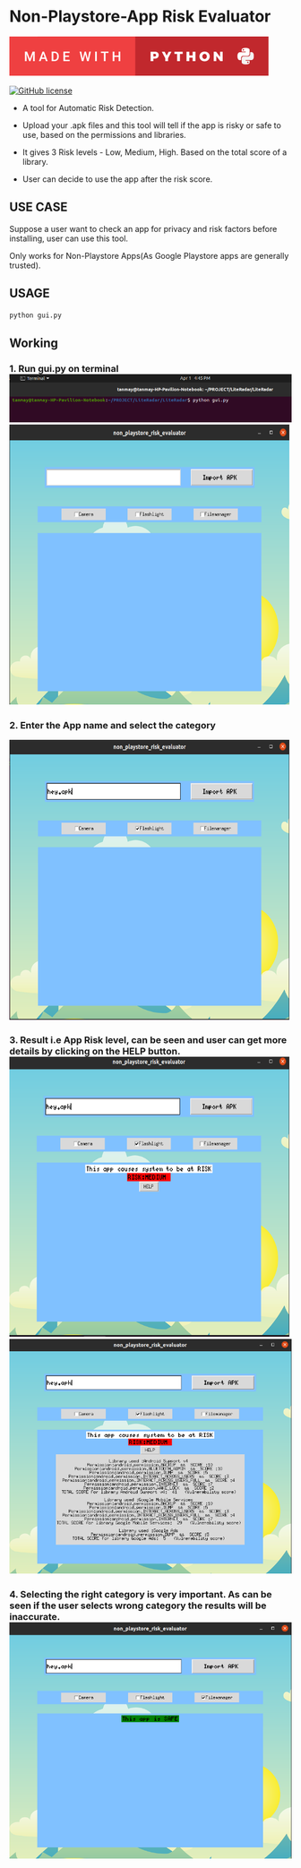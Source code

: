 # Non-Playstore-App Risk Evaluator
<p align="center">

  [![forthebadge made-with-python](https://github.com/ttyagi08/Non-Playstore-App-Risk-Evaluator-/blob/main/made-with-python.svg)](https://www.python.org/)
  
  [![GitHub license](https://img.shields.io/github/license/ttyagi08/Non-Playstore-App-Risk-Evaluator-)](https://github.com/ttyagi08/Non-Playstore-App-Risk-Evaluator-/blob/main/LICENSE)
</p>  
  </p>
  
* A tool for Automatic Risk Detection.

* Upload your .apk files and this tool will tell if the app is risky or safe to use, based on the permissions and libraries.

* It gives 3 Risk levels - Low, Medium, High. Based on the total score of a library.

* User can decide to use the app after the risk score.
## USE CASE 
Suppose a user want to check an app for privacy and risk factors before installing, user can use this tool. 

Only works for Non-Playstore Apps(As Google Playstore apps are generally trusted).
## USAGE
```bash
python gui.py
  ```
  
 ## Working
### 1. Run gui.py on terminal <img src = "https://github.com/ttyagi08/Non-Playstore-App-Risk-Evaluator-/blob/main/Screenshots/1a.png"  /> <img src = "https://github.com/ttyagi08/Non-Playstore-App-Risk-Evaluator-/blob/main/Screenshots/1b.png"  height=500 width=500/>
 
### 2. Enter the App name and select the category 
<img src = "https://github.com/ttyagi08/Non-Playstore-App-Risk-Evaluator-/blob/main/Screenshots/2a.png" height=500 width=500/>
 
### 3. Result i.e App Risk level, can be seen and user can get more details by clicking on the HELP button. <img src = "https://github.com/ttyagi08/Non-Playstore-App-Risk-Evaluator-/blob/main/Screenshots/2b.png" height=500 width=500 /> <img src = "https://github.com/ttyagi08/Non-Playstore-App-Risk-Evaluator-/blob/main/Screenshots/2c.png" />
 
### 4. Selecting the right category is very important. As can be seen if the user selects wrong category the results will be inaccurate. <img src = "https://github.com/ttyagi08/Non-Playstore-App-Risk-Evaluator-/blob/main/Screenshots/3a.png"  /> 



  
